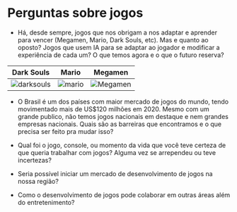 # Perguntas sobre jogos

- Há, desde sempre, jogos que nos obrigam a nos adaptar e aprender para vencer (Megamen, Mario, Dark Souls, etc). Mas e quanto ao oposto? Jogos que usem IA para se adaptar ao jogador e modificar a experiência de cada um? O que temos agora e o que o futuro reserva?

| Dark Souls | Mario | Megamen  |
|--|--|--|
|![darksouls](https://i.pinimg.com/originals/94/6e/06/946e065ebf6c68dbc30f7a162a04351d.gif)|![mario](https://i.pinimg.com/originals/d1/19/fa/d119faa9adcecedf44cc801ac75a9b41.gif)|![Megamen](https://i.pinimg.com/originals/aa/19/06/aa19066c23542dd8cee1d4d0e0fd1aac.gif)|

- O Brasil é um dos países com maior mercado de jogos do mundo, tendo movimentado mais de US$120 milhões em 2020. Mesmo com um grande publico, não temos jogos nacionais em destaque e nem grandes empresas nacionais. Quais são as barreiras que encontramos e o que precisa ser feito pra mudar isso?

- Qual foi o jogo, console, ou momento da vida que você teve certeza de que queria trabalhar com jogos? Alguma vez se arrependeu ou teve incertezas?

- Seria possível iniciar um mercado de desenvolvimento de jogos na nossa região?

- Como o desenvolvimento de jogos pode colaborar em outras áreas além do entretenimento?
